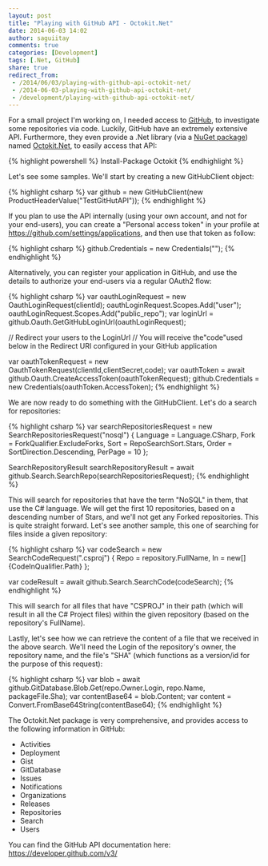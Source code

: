 ```yaml
---
layout: post
title: "Playing with GitHub API - Octokit.Net"
date: 2014-06-03 14:02
author: saguiitay
comments: true
categories: [Development]
tags: [.Net, GitHub]
share: true
redirect_from:
 - /2014/06/03/playing-with-github-api-octokit-net/
 - /2014-06-03-playing-with-github-api-octokit-net/
 - /development/playing-with-github-api-octokit-net/
---
```

For a small project I'm working on, I needed access to [GitHub](http://www.github.com), to investigate some repositories via code. Luckily,
GitHub have an extremely extensive API. Furthermore, they even provide a .Net library (via a [NuGet package](http://www.nuget.org/packages/Octokit/))
named [Octokit.Net](https://github.com/octokit/octokit.net), to easily access that API:

{% highlight powershell %}
    Install-Package Octokit
{% endhighlight %}

Let's see some samples. We'll start by creating a new GitHubClient object:

{% highlight csharp %}
var github = new GitHubClient(new ProductHeaderValue("TestGitHutAPI"));
{% endhighlight %}

If you plan to use the API internally (using your own account, and not for your end-users), you can create a "Personal access token"
in your profile at <https://github.com/settings/applications>, and then use that token as follow:

{% highlight csharp %}
    github.Credentials = new Credentials("<Token goes here>");
{% endhighlight %}

Alternatively, you can register your application in GitHub, and use the details to authorize your end-users via a regular OAuth2 flow:

{% highlight csharp %}
var oauthLoginRequest = new OauthLoginRequest(clientId);
oauthLoginRequest.Scopes.Add("user");
oauthLoginRequest.Scopes.Add("public_repo");
var loginUrl = github.Oauth.GetGitHubLoginUrl(oauthLoginRequest);

// Redirect your users to the LoginUrl
// You will receive the"code"used below in the Redirect URI configured in your GitHub application

var oauthTokenRequest = new OauthTokenRequest(clientId,clientSecret,code);
var oauthToken = await github.Oauth.CreateAccessToken(oauthTokenRequest);
github.Credentials = new Credentials(oauthToken.AccessToken);
{% endhighlight %}

We are now ready to do something with the GitHubClient. Let's do a search for repositories:

{% highlight csharp %}
var searchRepositoriesRequest = new SearchRepositoriesRequest("nosql")
	{
        Language = Language.CSharp, 
		Fork = ForkQualifier.ExcludeForks, 
		Sort = RepoSearchSort.Stars, 
		Order = SortDirection.Descending, 
		PerPage = 10
    };
 
SearchRepositoryResult searchRepositoryResult = await github.Search.SearchRepo(searchRepositoriesRequest);
{% endhighlight %}

This will search for repositories that have the term "NoSQL" in them, that use the C# language. We will get the first 10 repositories, based on a descending
number of Stars, and we'll not get any Forked repositories. This is quite straight forward. Let's see another sample, this one of searching for files
inside a given repository:

{% highlight csharp %}
var codeSearch = new SearchCodeRequest(".csproj")
	{
		Repo = repository.FullName, 
		In = new[] {CodeInQualifier.Path}
	};

var codeResult = await github.Search.SearchCode(codeSearch);
{% endhighlight %}

This will search for all files that have "CSPROJ" in their path (which will result in all the C# Project files) within the given
repository (based on the repository's FullName).

Lastly, let's see how we can retrieve the content of a file that we received in the above search. We'll need the Login of the repository's owner, the
repository name, and the file's "SHA" (which functions as a version/id for the purpose of this request):

{% highlight csharp %}
var blob = await github.GitDatabase.Blob.Get(repo.Owner.Login, repo.Name, packageFile.Sha);
var contentBase64 = blob.Content;
var content = Convert.FromBase64String(contentBase64);
{% endhighlight %}

The Octokit.Net package is very comprehensive, and provides access to the following information in GitHub:

- Activities
- Deployment
- Gist
- GitDatabase
- Issues
- Notifications
- Organizations
- Releases
- Repositories
- Search
- Users

You can find the GitHub API documentation here: <https://developer.github.com/v3/>
